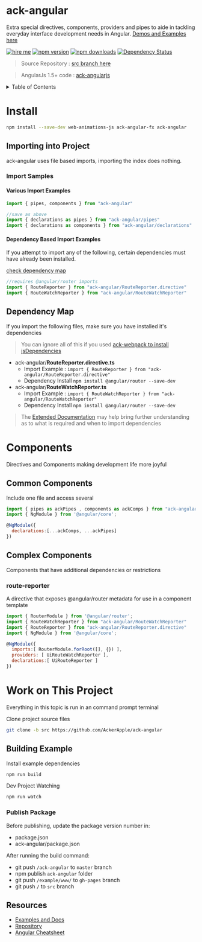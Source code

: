 # ack-angular
Extra special directives, components, providers and pipes to aide in tackling everyday interface development needs in Angular. [Demos and Examples here](https://ackerapple.github.io/ack-angular/)

[![hire me](https://ackerapple.github.io/resume/assets/images/hire-me-badge.svg)](https://ackerapple.github.io/resume/)
[![npm version](https://badge.fury.io/js/ack-angular.svg)](http://badge.fury.io/js/ack-angular)
[![npm downloads](https://img.shields.io/npm/dm/ack-angular.svg)](https://npmjs.org/ack-angular)
[![Dependency Status](https://david-dm.org/ackerapple/ack-angular.svg)](https://david-dm.org/ackerapple/ack-angular)

> Source Repository : [src branch here](https://github.com/AckerApple/ack-angular/tree/src)

> AngularJs 1.5+ code : [ack-angularjs](https://github.com/AckerApple/ack-angularjs)


<details>
  <summary>Table of Contents</summary>

- [Install](#install)
- [Importing into Project](#importing-into-project)
- [Dependency Map](#dependency-map)
- [Components](#components)
- [Work on This Project](#work-on-this-project)
  - [Building Example](#building-example)
- [Resources](#install)

</details>

# Install

```bash
npm install --save-dev web-animations-js ack-angular-fx ack-angular
```

## Importing into Project
ack-angular uses file based imports, importing the index does nothing.

### Import Samples

#### Various Import Examples
```javascript
import { pipes, components } from "ack-angular"

//save as above
import { declarations as pipes } from "ack-angular/pipes"
import { declarations as components } from "ack-angular/declarations"
```

#### Dependency Based Import Examples
If you attempt to import any of the following, certain dependencies must have already been installed.

[check dependency map](#dependency-map)

```javascript
//requires @angular/router imports
import { RouteReporter } from "ack-angular/RouteReporter.directive"
import { RouteWatchReporter } from "ack-angular/RouteWatchReporter"
```

## Dependency Map
If you import the following files, make sure you have installed it's dependencies

> You can ignore all of this if you used [ack-webpack to install jsDependencies](#ack-webpack-install-jsdependencies)

- ack-angular/**RouteReporter.directive.ts**
  - Import Example : `import { RouteReporter } from "ack-angular/RouteReporter.directive"`
  - Dependency Install `npm install @angular/router --save-dev`
- ack-angular/**RouteWatchReporter.ts**
  - Import Example : `import { RouteWatchReporter } from "ack-angular/RouteWatchReporter"`
  - Dependency Install `npm install @angular/router --save-dev`

> The [Extended Documentation](https://ackerapple.github.io/ack-angular/) may help bring further understanding as to what is required and when to import dependencies

# Components
Directives and Components making development life more joyful

## Common Components
Include one file and access several

```javascript
import { pipes as ackPipes , components as ackComps } from "ack-angular/declarations";
import { NgModule } from '@angular/core';

@NgModule({
  declarations:[...ackComps, ...ackPipes]
})
```

## Complex Components
Components that have additional dependencies or restrictions

### route-reporter
A directive that exposes @angular/router metadata for use in a component template
```javascript
import { RouterModule } from '@angular/router';
import { RouteWatchReporter } from "ack-angular/RouteWatchReporter"
import { RouteReporter } from "ack-angular/RouteReporter.directive"
import { NgModule } from '@angular/core';

@NgModule({
  imports:[ RouterModule.forRoot([], {}) ],
  providers: [ UiRouteWatchReporter ],
  declarations:[ UiRouteReporter ]
})
```

# Work on This Project
Everything in this topic is run in an command prompt terminal

Clone project source files
```bash
git clone -b src https://github.com/AckerApple/ack-angular
```

## Building Example

Install example dependencies
```bash
npm run build
```

Dev Project Watching
```bash
npm run watch
```

### Publish Package

Before publishing, update the package version number in:
- package.json
- ack-angular/package.json

After running the build command:
- git push `/ack-angular` to `master` branch
- npm publish `ack-angular` folder
- git push `/example/www/` to `gh-pages` branch
- git push `/` to `src` branch

## Resources
- [Examples and Docs](https://ackerapple.github.io/ack-angular/)
- [Repository](https://github.com/AckerApple/ack-angular)
- [Angular Cheatsheet](https://angular.io/docs/ts/latest/guide/cheatsheet.html)
